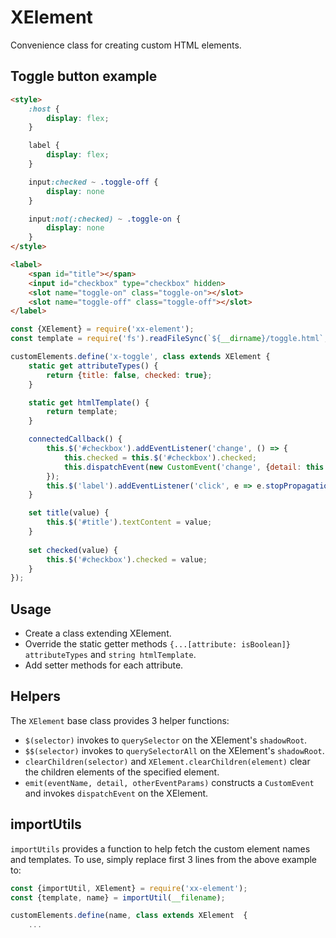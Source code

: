 # XElement

Convenience class for creating custom HTML elements.

## Toggle button example

```html
<style>
	:host {
		display: flex;
	}

	label {
		display: flex;
	}

	input:checked ~ .toggle-off {
		display: none
	}

	input:not(:checked) ~ .toggle-on {
		display: none
	}
</style>

<label>
    <span id="title"></span>
	<input id="checkbox" type="checkbox" hidden>
	<slot name="toggle-on" class="toggle-on"></slot>
	<slot name="toggle-off" class="toggle-off"></slot>
</label>
```

```js
const {XElement} = require('xx-element');
const template = require('fs').readFileSync(`${__dirname}/toggle.html`, 'utf8');

customElements.define('x-toggle', class extends XElement {
	static get attributeTypes() {
		return {title: false, checked: true};
	}

	static get htmlTemplate() {
		return template;
	}

	connectedCallback() {
		this.$('#checkbox').addEventListener('change', () => {
			this.checked = this.$('#checkbox').checked;
            this.dispatchEvent(new CustomEvent('change', {detail: this.checked}));
		});
		this.$('label').addEventListener('click', e => e.stopPropagation());
	}

	set title(value) {
		this.$('#title').textContent = value;
	}
	
	set checked(value) {
		this.$('#checkbox').checked = value;
	}
});
```

## Usage

- Create a class extending XElement.
- Override the static getter methods `{...[attribute: isBoolean]} attributeTypes` and `string htmlTemplate`.
- Add setter methods for each attribute.

## Helpers

The `XElement` base class provides 3 helper functions:

- `$(selector)` invokes to `querySelector` on the XElement's `shadowRoot`.
- `$$(selector)` invokes to `querySelectorAll` on the XElement's `shadowRoot`.
- `clearChildren(selector)` and `XElement.clearChildren(element)` clear the children elements of the specified element.
- `emit(eventName, detail, otherEventParams)` constructs a `CustomEvent` and invokes `dispatchEvent` on the XElement.

## importUtils

`importUtils` provides a function to help fetch the custom element names and templates. To use, simply replace first 3 lines from the above example to:

```js
const {importUtil, XElement} = require('xx-element');
const {template, name} = importUtil(__filename);

customElements.define(name, class extends XElement  {
    ...
```

